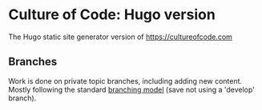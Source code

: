 # Culture of Code: Hugo version

The Hugo static site generator version of https://cultureofcode.com

## Branches

Work is done on private topic branches, including adding new content. Mostly following the standard
[branching model](https://nvie.com/posts/a-successful-git-branching-model/) (save not using a 'develop' branch).

